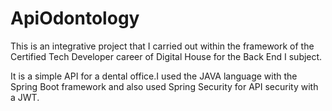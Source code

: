 # ApiOdontology

This is an integrative project that I carried out within the framework of the Certified Tech Developer career of Digital House for the Back End I subject.

It is a simple API for a dental office.I used the JAVA language with the Spring Boot framework and also used Spring Security for API security with a JWT.
